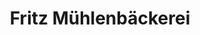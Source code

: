 ---
title: "Fritz Mühlenbäckerei"
url: /muenchen/fritz-muehlenbaeckerei-blutenburgstrasse/
shop: Bäckerei
---
